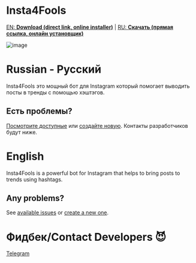 # Insta4Fools

[EN: **Download (direct link, online installer)**](https://raw.githubusercontent.com/insta4fools/insta4fools_repo/master/Latest.exe)
| [RU: **Скачать (прямая ссылка, онлайн установщик)**](https://raw.githubusercontent.com/insta4fools/insta4fools_repo/master/Latest.exe)

![image](https://user-images.githubusercontent.com/25367511/72204806-a3673980-3484-11ea-8f70-e5918ec68364.png)


# Russian - Русский
Insta4Fools это мощный бот для Instagram который помогает выводить посты в тренды с помощью хэштэгов.

## Есть проблемы?
[Посмотрите доступные](https://github.com/insta4fools/insta4fools_repo/issues) или [создайте новую](https://github.com/insta4fools/insta4fools_repo/issues/new).
Контакты разработчиков будут ниже.

# English
Insta4Fools is a powerful bot for Instagram that helps to bring posts to trends using hashtags.

## Any problems?
See [available issues](https://github.com/insta4fools/insta4fools_repo/issues) or [create a new one](https://github.com/insta4fools/insta4fools_repo/issues/new).

# Фидбек/Contact Developers :smiling_imp: 
[Telegram](https://t.me/feel_the_dz3n)
